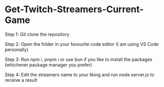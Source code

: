 ﻿# Get-Twitch-Streamers-Current-Game

Step 1: Git clone the repository

Step 2: Open the folder in your favourite code editor (I am using VS Code personally)

Step 3: Run npm i, pnpm i or use bun if you like to install the packages (whichever package manager you prefer)

Step 4: Edit the streamers name to your liking and run node server.js to receive a result
